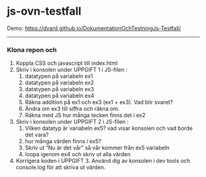 # js-ovn-testfall

Demo: https://dvard.github.io/DokumentationOchTestningJs-Testfall/

---

### Klona repon och
 
1. Koppla CSS och javascript till index.html
2. Skriv i konsolen under UPPGIFT 1 i JS-filen :
   1. datatypen på variabeln ex1
   2. datatypen på variabeln ex2
   3. datatypen på variabeln ex3
   4. datatypen på variabeln ex4
   5. Räkna addition på ex1 och ex3 (ex1 + ex3). Vad blir svaret?
   6. Ändra om ex3 till siffra och räkna om.
   7. Räkna med JS hur många tecken finns det i ex2
3. Skriv i konsolen under UPPGIFT 2 i JS-filen :
   1. Vilken datatyp är variabeln ex5? vad visar konsolen och vad borde det vara?
   2. hur många värden finns i ex5?
   3. Skriv ut “Nu är det vår” så vår kommer från ex5 variabeln
   4. loopa igenom ex4 och skriv ut alla värden
4. Korrigera koden i UPPGIFT 3. Använd dig av konsolen i dev tools och console.log för att skriva ut värden.
